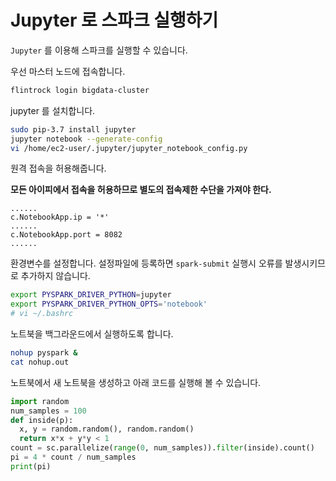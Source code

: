# Jupyter 로 스파크 실행하기

`Jupyter` 를 이용해 스파크를 실행할 수 있습니다.

우선 마스터 노드에 접속합니다.

```sh
flintrock login bigdata-cluster
```

jupyter 를 설치합니다.

```sh
sudo pip-3.7 install jupyter
jupyter notebook --generate-config
vi /home/ec2-user/.jupyter/jupyter_notebook_config.py
```

원격 접속을 허용해줍니다.

**모든 아이피에서 접속을 허용하므로 별도의 접속제한 수단을 가져야 한다.**

```text
......
c.NotebookApp.ip = '*'
......
c.NotebookApp.port = 8082
......
```

환경변수를 설정합니다. 설정파일에 등록하면 `spark-submit` 실행시 오류를 발생시키므로 추가하지 않습니다.

```sh
export PYSPARK_DRIVER_PYTHON=jupyter
export PYSPARK_DRIVER_PYTHON_OPTS='notebook'
# vi ~/.bashrc
```

노트북을 백그라운드에서 실행하도록 합니다.

```sh
nohup pyspark &
cat nohup.out
```

노트북에서 새 노트북을 생성하고 아래 코드를 실행해 볼 수 있습니다.

```python
import random
num_samples = 100
def inside(p):
  x, y = random.random(), random.random()
  return x*x + y*y < 1
count = sc.parallelize(range(0, num_samples)).filter(inside).count()
pi = 4 * count / num_samples
print(pi)
```
